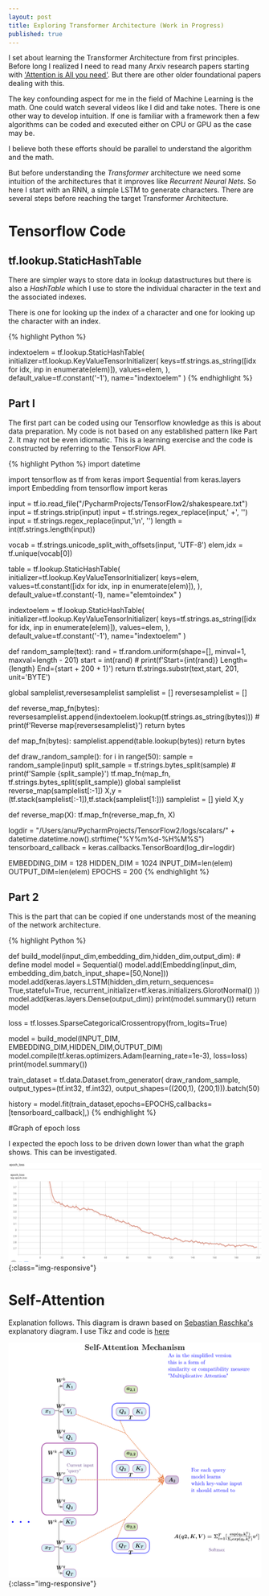 ```yaml
---
layout: post
title: Exploring Transformer Architecture (Work in Progress)
published: true
---
```


I set about learning the Transformer Architecture from first principles. Before long I realized
I need to read many Arxiv research papers starting with ['Attention is All you need'](https://arxiv.org/abs/1706.03762).
But there are other older foundational papers dealing with this.

The key confounding aspect for me in the field of Machine Learning is the math. One could watch several videos
like I did and take notes. There is one other way to develop intuition. If one is familiar with a framework
then a few algorithms can be coded and executed either on CPU or GPU as the case may be.

I believe both these efforts should be parallel to understand the algorithm and the math.

But before understanding the _Transformer_ architecture we need some intuition of the architectures
that it improves like _Recurrent Neural Nets_. So here I start with an RNN, a simple LSTM to generate
characters. There are several steps before reaching the target Transformer Architecture.


# Tensorflow Code

## tf.lookup.StaticHashTable

There are simpler ways to store data in _lookup_ datastructures but there is also a _HashTable_
which I use to store the individual character in the text and the associated indexes.

There is one for looking up the index of a character and one for looking up the character with
an index.

{% highlight Python %}

indextoelem = tf.lookup.StaticHashTable(
    initializer=tf.lookup.KeyValueTensorInitializer(
        keys=tf.strings.as_string([idx  for idx, inp in enumerate(elem)]),
        values=elem,
    ),
    default_value=tf.constant('-1'),
    name="indextoelem"
)
{% endhighlight %}


## Part I

The first part can be coded using our Tensorflow knowledge as this is about data preparation. My code
is not based on any established pattern like Part 2. It may not be even idiomatic. This is a learning exercise and
the code is constructed by referring to the TensorFlow API.

{% highlight Python %}
import datetime

import tensorflow as tf
from keras import Sequential
from keras.layers import Embedding
from tensorflow import keras

input = tf.io.read_file("/PycharmProjects/TensorFlow2/shakespeare.txt")
input = tf.strings.strip(input)
input = tf.strings.regex_replace(input,' +', '')
input = tf.strings.regex_replace(input,'\n', '')
length = int(tf.strings.length(input))

vocab = tf.strings.unicode_split_with_offsets(input, 'UTF-8')
elem,idx = tf.unique(vocab[0])

table = tf.lookup.StaticHashTable(
    initializer=tf.lookup.KeyValueTensorInitializer(
        keys=elem,
        values=tf.constant([idx  for idx, inp in enumerate(elem)]),
    ),
    default_value=tf.constant(-1),
    name="elemtoindex"
)

indextoelem = tf.lookup.StaticHashTable(
    initializer=tf.lookup.KeyValueTensorInitializer(
        keys=tf.strings.as_string([idx  for idx, inp in enumerate(elem)]),
        values=elem,
    ),
    default_value=tf.constant('-1'),
    name="indextoelem"
)

def random_sample(text):
    rand = tf.random.uniform(shape=[], minval=1, maxval=length - 201)
    start = int(rand)
    # print(f'Start={int(rand)} Length={length} End={start + 200 + 1}')
    return tf.strings.substr(text,start, 201, unit='BYTE')

global samplelist,reversesamplelist
samplelist = []
reversesamplelist = []

def reverse_map_fn(bytes):
    reversesamplelist.append(indextoelem.lookup(tf.strings.as_string(bytes)))
    # print(f'Reverse map{reversesamplelist}')
    return bytes

def map_fn(bytes):
    samplelist.append(table.lookup(bytes))
    return bytes

def draw_random_sample():
    for i in range(50):
        sample = random_sample(input)
        split_sample = tf.strings.bytes_split(sample)
        # print(f'Sample {split_sample}')
        tf.map_fn(map_fn, tf.strings.bytes_split(split_sample))
        global samplelist
        reverse_map(samplelist[:-1])
        X,y = (tf.stack(samplelist[:-1]),tf.stack(samplelist[1:]))
        samplelist = []
        yield X,y

def reverse_map(X):
    tf.map_fn(reverse_map_fn, X)

logdir = "/Users/anu/PycharmProjects/TensorFlow2/logs/scalars/" + datetime.datetime.now().strftime("%Y%m%d-%H%M%S")
tensorboard_callback = keras.callbacks.TensorBoard(log_dir=logdir)

EMBEDDING_DIM = 128
HIDDEN_DIM = 1024
INPUT_DIM=len(elem)
OUTPUT_DIM=len(elem)
EPOCHS = 200
{% endhighlight %}

## Part 2

This is the part that can be copied if one understands most of the meaning of the network
architecture.

{% highlight Python %}

def build_model(input_dim,embedding_dim,hidden_dim,output_dim):
    # define model
    model = Sequential()
    model.add(Embedding(input_dim, embedding_dim,batch_input_shape=[50,None]))
    model.add(keras.layers.LSTM(hidden_dim,return_sequences= True,stateful=True,
      recurrent_initializer=tf.keras.initializers.GlorotNormal()
    ))
    model.add(keras.layers.Dense(output_dim))
    print(model.summary())
    return model


loss = tf.losses.SparseCategoricalCrossentropy(from_logits=True)

model = build_model(INPUT_DIM, EMBEDDING_DIM,HIDDEN_DIM,OUTPUT_DIM)
model.compile(tf.keras.optimizers.Adam(learning_rate=1e-3),
              loss=loss)
print(model.summary())

train_dataset = tf.data.Dataset.from_generator(
    draw_random_sample,
    output_types=(tf.int32, tf.int32),
    output_shapes=((200,1), (200,1))).batch(50)

history = model.fit(train_dataset,epochs=EPOCHS,callbacks=[tensorboard_callback],)
{% endhighlight %}

#Graph of epoch loss

I expected the epoch loss to be driven down lower than what the graph shows. This can be investigated.

![image-title-here](../images/epochloss.png){:class="img-responsive"}

# Self-Attention
Explanation follows. This diagram is drawn based on [Sebastian Raschka's](https://sebastianraschka.com/blog/2021/dl-course.html#l19-self-attention-and-transformer-networks)
explanatory diagram. I use Tikz and code is [here](https://mohanr.github.io/TikzNotes/)

![image-title-here](../images/selfattention.png){:class="img-responsive"}


